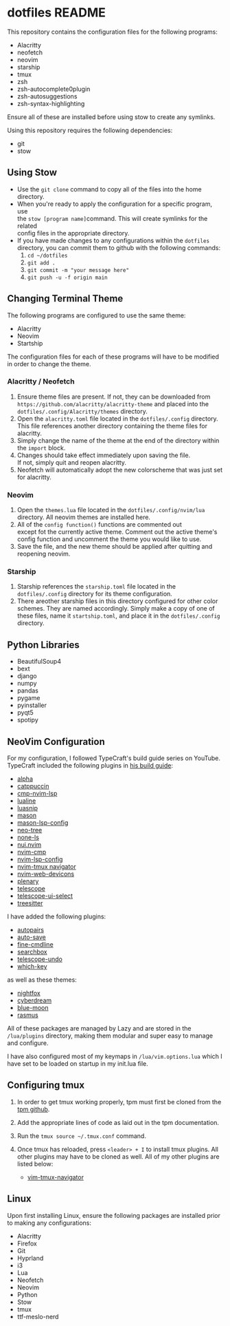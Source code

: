 # dotfiles README

This repository contains the configuration files for the following programs:

- Alacritty
- neofetch
- neovim
- starship
- tmux
- zsh
- zsh-autocomplete0plugin
- zsh-autosuggestions
- zsh-syntax-highlighting

Ensure all of these are installed before using stow to create any symlinks.

Using this repository requires the following dependencies:

- git
- stow

## Using Stow

- Use the `git clone` command to copy all of the files into the home directory.
- When you're ready to apply the configuration for a specific program, use  
the `stow [program name]`command. This will create symlinks for the related  
config files in the appropriate directory.
- If you have made changes to any configurations within the `dotfiles`
directory, you can commit them to github with the following commands:
    1. `cd ~/dotfiles`
    2. `git add .`
    3. `git commit -m "your message here"`
    4. `git push -u -f origin main`

## Changing Terminal Theme

The following programs are configured to use the same theme:

- Alacritty
- Neovim
- Startship

The configuration files for each of these programs will have to be modified  
in order to change the theme.

### Alacritty / Neofetch

1. Ensure theme files are present. If not, they can be downloaded from  
`https://github.com/alacritty/alacritty-theme` and placed into the  
`dotfiles/.config/Alacritty/themes` directory.
2. Open the `alacritty.toml` file located in the `dotfiles/.config` directory.  
This file references another directory containing the theme files for alacritty.
3. Simply change the name of the theme at the end of the directory within  
the `import` block.
4. Changes should take effect immediately upon saving the file.  
If not, simply quit and reopen alacritty.
5. Neofetch will automatically adopt the new colorscheme that was just set for alacritty.

### Neovim

1. Open the `themes.lua` file located in the `dotfiles/.config/nvim/lua`  
directory. All neovim themes are installed here.
2. All of the `config function()` functions are commented out  
except fot the currently active theme. Comment out the active theme's
config function and uncomment the theme you would like to use.
3. Save the file, and the new theme should be applied after quitting and
reopening neovim.

### Starship

1. Starship references the `starship.toml` file located in the
`dotfiles/.config` directory for its theme configuration.
2. There areother starship files in this directory configured for other
color schemes. They are named accordingly. Simply make a copy of one of
these files, name it `startship.toml`, and place it in the
`dotfiles/.config` directory.

## Python Libraries

- BeautifulSoup4
- bext
- django
- numpy
- pandas
- pygame
- pyinstaller
- pyqt5
- spotipy

## NeoVim Configuration

For my configuration, I followed TypeCraft's build guide series on YouTube.
TypeCraft included the following plugins in [his build guide](https://www.youtube.com/watch?v=zHTeCSVAFNY&list=PLsz00TDipIffreIaUNk64KxTIkQaGguqn&ab_channel=typecraft):

- [alpha](https://github.com/goolord/alpha-nvim)
- [catppuccin](https://github.com/catppuccin/nvim)
- [cmp-nvim-lsp](https://github.com/hrsh7th/cmp-nvim-lsp)
- [lualine](https://github.com/nvim-lualine/lualine.nvim)
- [luasnip](https://github.com/L3MON4D3/LuaSnip)
- [mason](https://github.com/williamboman/mason.nvim)
- [mason-lsp-config](https://github.com/williamboman/mason-lspconfig.nvim)
- [neo-tree](https://github.com/nvim-neo-tree/neo-tree.nvim)
- [none-ls](https://github.com/nvimtools/none-ls.nvim)
- [nui.nvim](https://github.com/MunifTanjim/nui.nvim)
- [nvim-cmp](https://github.com/hrsh7th/nvim-cmp)
- [nvim-lsp-config](https://github.com/neovim/nvim-lspconfig)
- [nvim-tmux navigator](https://github.com/christoomey/vim-tmux-navigator)
- [nvim-web-devicons](https://github.com/nvim-tree/nvim-web-devicons)
- [plenary](https://github.com/nvim-lua/plenary.nvim)
- [telescope](https://github.com/nvim-telescope/telescope.nvim?tab=readme-ov-file#themes)
- [telescope-ui-select](https://github.com/nvim-telescope/telescope-ui-select.nvim)
- [treesitter](https://github.com/nvim-treesitter/nvim-treesittera)

I have added the following plugins:

- [autopairs](https://github.com/windwp/nvim-autopairs)
- [auto-save](https://github.com/pocco81/auto-save.nvim)
- [fine-cmdline](https://github.com/VonHeikemen/fine-cmdline.nvim)
- [searchbox](https://github.com/VonHeikemen/searchbox.nvim)
- [telescope-undo](https://github.com/debugloop/telescope-undo.nvim)
- [which-key](https://github.com/folke/which-key.nvim)

as well as these themes:

- [nightfox](https://github.com/EdenEast/nightfox.nvim)
- [cyberdream](https://github.com/scottmckendry/cyberdream.nvim)
- [blue-moon](https://github.com/kyazdani42/blue-moon)
- [rasmus](https://github.com/kvrohit/rasmus.nvim)

All of these packages are managed by Lazy and are stored in the
``/lua/plugins``
directory, making them modular and super easy to manage and configure.

I have also configured most of my keymaps in
``/lua/vim.options.lua``
which I have set to be loaded on startup in my init.lua file.

## Configuring tmux

1. In order to get tmux working properly, tpm must first be cloned from the
[tpm github](https://github.com/tmux-plugins/tpm).
2. Add the appropriate lines of code as laid out in the tpm documentation.
3. Run the `tmux source ~/.tmux.conf` command.
4. Once tmux has reloaded, press `<leader> + I` to install tmux plugins.
All other plugins may have to be cloned as well. All of my other plugins
are listed below:

    - [vim-tmux-navigator](https://github.com/christoomey/vim-tmux-navigator)

## Linux

Upon first installing Linux, ensure the following packages are installed
prior to making any configurations:

- Alacritty
- Firefox
- Git
- Hyprland
- i3
- Lua
- Neofetch
- Neovim
- Python
- Stow
- tmux
- ttf-meslo-nerd
